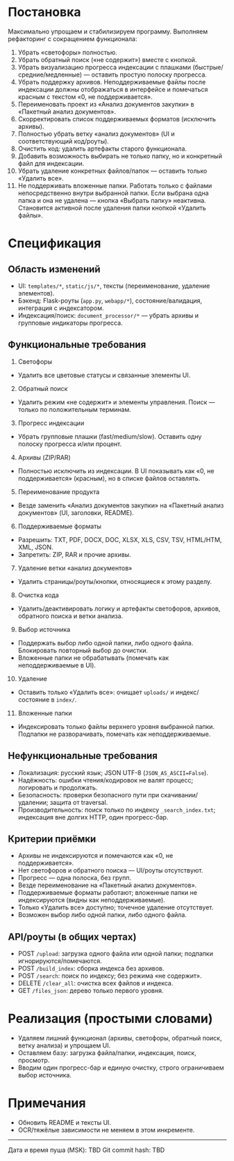 # Постановка

Максимально упрощаем и стабилизируем программу. Выполняем рефакторинг с сокращением функционала:

1) Убрать «светофоры» полностью.
2) Убрать обратный поиск («не содержит») вместе с кнопкой.
3) Убрать визуализацию прогресса индексации с плашками (быстрые/средние/медленные) — оставить простую полоску прогресса.
4) Убрать поддержку архивов. Неподдерживаемые файлы после индексации должны отображаться в интерфейсе и помечаться красным с текстом «0, не поддерживается».
5) Переименовать проект из «Анализ документов закупки» в «Пакетный анализ документов».
6) Скорректировать список поддерживаемых форматов (исключить архивы).
7) Полностью убрать ветку «анализ документов» (UI и соответствующий код/роуты).
8) Очистить код: удалить артефакты старого функционала.
9) Добавить возможность выбирать не только папку, но и конкретный файл для индексации.
10) Убрать удаление конкретных файлов/папок — оставить только «Удалить все».
11) Не поддерживать вложенные папки. Работать только с файлами непосредственно внутри выбранной папки. Если выбрана одна папка и она не удалена — кнопка «Выбрать папку» неактивна. Становится активной после удаления папки кнопкой «Удалить файлы».


# Спецификация

## Область изменений
- UI: `templates/*`, `static/js/*`, тексты (переименование, удаление элементов).
- Бэкенд: Flask-роуты (`app.py`, `webapp/*`), состояние/валидация, интеграция с индексатором.
- Индексация/поиск: `document_processor/*` — убрать архивы и групповые индикаторы прогресса.

## Функциональные требования
1) Светофоры
- Удалить все цветовые статусы и связанные элементы UI.

2) Обратный поиск
- Удалить режим «не содержит» и элементы управления. Поиск — только по положительным терминам.

3) Прогресс индексации
- Убрать групповые плашки (fast/medium/slow). Оставить одну полоску прогресса и/или процент.

4) Архивы (ZIP/RAR)
- Полностью исключить из индексации. В UI показывать как «0, не поддерживается» (красным), но в списке файлов оставлять.

5) Переименование продукта
- Везде заменить «Анализ документов закупки» на «Пакетный анализ документов» (UI, заголовки, README).

6) Поддерживаемые форматы
- Разрешить: TXT, PDF, DOCX, DOC, XLSX, XLS, CSV, TSV, HTML/HTM, XML, JSON.
- Запретить: ZIP, RAR и прочие архивы.

7) Удаление ветки «анализ документов»
- Удалить страницы/роуты/кнопки, относящиеся к этому разделу.

8) Очистка кода
- Удалить/деактивировать логику и артефакты светофоров, архивов, обратного поиска и ветки анализа.

9) Выбор источника
- Поддержать выбор либо одной папки, либо одного файла. Блокировать повторный выбор до очистки.
- Вложенные папки не обрабатывать (помечать как неподдерживаемые в UI).

10) Удаление
- Оставить только «Удалить все»: очищает `uploads/` и индекс/состояние в `index/`.

11) Вложенные папки
- Индексировать только файлы верхнего уровня выбранной папки. Подпапки не разворачивать, помечать как неподдерживаемые.

## Нефункциональные требования
- Локализация: русский язык; JSON UTF-8 (`JSON_AS_ASCII=False`).
- Надёжность: ошибки чтения/кодировок не валят процесс; логировать и продолжать.
- Безопасность: проверки безопасного пути при скачивании/удалении; защита от traversal.
- Производительность: поиск только по индексу `_search_index.txt`; индексация вне долгих HTTP, один прогресс-бар.

## Критерии приёмки
- Архивы не индексируются и помечаются как «0, не поддерживается».
- Нет светофоров и обратного поиска — UI/роуты отсутствуют.
- Прогресс — одна полоска, без групп.
- Везде переименование на «Пакетный анализ документов».
- Поддерживаемые форматы работают; вложенные папки не индексируются (видны как неподдерживаемые).
- Только «Удалить все» доступно; точечное удаление отсутствует.
- Возможен выбор либо одной папки, либо одного файла.

## API/роуты (в общих чертах)
- POST `/upload`: загрузка одного файла или одной папки; подпапки игнорируются/помечаются.
- POST `/build_index`: сборка индекса без архивов.
- POST `/search`: поиск по индексу; без режима «не содержит».
- DELETE `/clear_all`: очистка всех файлов и индекса.
- GET `/files_json`: дерево только первого уровня.

# Реализация (простыми словами)
- Удаляем лишний функционал (архивы, светофоры, обратный поиск, ветку анализа) и упрощаем UI.
- Оставляем базу: загрузка файла/папки, индексация, поиск, просмотр.
- Вводим один прогресс-бар и единую очистку, строго ограничиваем выбор источника.

# Примечания
- Обновить README и тексты UI.
- OCR/тяжёлые зависимости не меняем в этом инкременте.

---
Дата и время пуша (MSK): TBD
Git commit hash: TBD